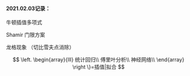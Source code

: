 #### 2021.02.03记录：

牛顿插值多项式

Shamir 门限方案

龙格现象 （切比雪夫点消除）


$$
\left.
\begin{array}{lll}
统计回归\\
傅里叶分析\\
神经网络\\
\end{array}
\right \}=插值|拟合
$$



